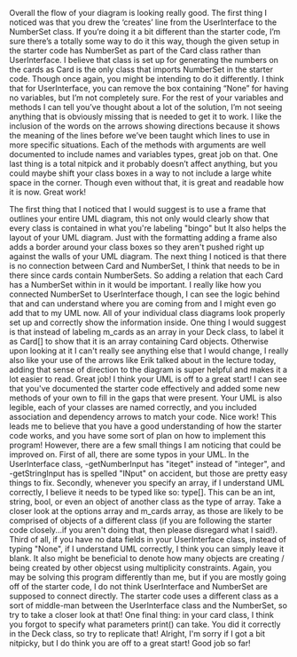 Overall the flow of your diagram is looking really good. The first thing I 
noticed was that you drew the ‘creates’ line from the UserInterface to the 
NumberSet class. If you’re doing it a bit different than the starter code, I’m 
sure there’s a totally some way to do it this way, though the given setup in 
the starter code has NumberSet as part of the Card class rather than 
UserInterface. I believe that class is set up for generating the numbers on the
 cards as Card is the only class that imports NumberSet in the starter code. 
Though once again, you might be intending to do it differently. I think that 
for UserInterface, you can remove the box containing “None” for having no 
variables, but I’m not completely sure. For the rest of your variables and 
methods I can tell you’ve thought about a lot of the solution, I’m not seeing 
anything that is obviously missing that is needed to get it to work. I like the 
inclusion of the words on the arrows showing directions because it shows the 
meaning of the lines before we’ve been taught which lines to use in more 
specific situations. Each of the methods with arguments are well documented to 
include names and variables types, great job on that. One last thing is a total 
nitpick and it probably doesn’t affect anything, but you could maybe shift your 
class boxes in a way to not include a large white space in the corner. Though 
even without that, it is great and readable how it is now. Great work!


The first thing that I noticed that I would suggest is to use a frame that 
outlines your entire UML diagram, this not only would clearly show that every 
class is contained in what you're labeling "bingo" but It also helps the layout 
of your UML diagram. Just with the formatting adding a frame also adds a border 
around your class boxes so they aren't pushed right up against the walls of 
your UML diagram. The next thing I noticed is that there is no connection 
between Card and NumberSet, I think that needs to be in there since cards 
contain NumberSets. So adding a relation that each Card has a NumberSet within 
in it would be important. I really like how you connected NumberSet to 
UserInterface though, I can see the logic behind that and can understand where 
you are coming from and I might even go add that to my UML now. All of your 
individual class diagrams look properly set up and correctly show the 
information inside. One thing I would suggest is that instead of labeling 
m_cards as an array in your Deck class, to label it as Card[] to show that it 
is an array containing Card objects. Otherwise upon looking at it I can't 
really see anything else that I would change, I really also like your use of 
the arrows like Erik talked about in the lecture today, adding that sense of 
direction to the diagram is super helpful and makes it a lot easier to read. 
Great job!
I think your UML is off to a great start! I can see that you've documented 
the starter code effectively and added some new methods of your own to fill 
in the gaps that were present. Your UML is also legible, each of your classes 
are named correctly, and you included association and dependency arrows to 
match your code. Nice work! This leads me to believe that you have a good 
understanding of how the starter code works, and you have some sort of plan 
on how to implement this program! 
However, there are a few small things I am noticing that could be improved on. 
First of all, there are some typos in your UML. In the UserInterface class, 
-getNumberInput has "iteget" instead of "integer", and -getStringInput has 
is spelled "INput" on accident, but those are pretty easy things to fix. 
Secondly, whenever you specify an array, if I understand UML correctly, I 
believe it needs to be typed like so: type[]. This can be an int, string, 
bool, or even an object of another class as the type of array. Take a closer 
look at the options array and m_cards array, as those are likely to be 
comprised of objects of a different class (if you are following the starter 
code closely...if you aren't doing that, then please disregard what I said!). 
Third of all, if you have no data fields in your UserInterface class, instead 
of typing "None", if I understand UML correctly, I think you can simply leave 
it blank.
It also might be beneficial to denote how many objects are creating / being 
created by other objecst using multiplicity constraints.
Again, you may be solving this program differently than me, but if you are 
mostly going off of the starter code, I do not think UserInterface and 
NumberSet are supposed to connect directly. The starter code uses a different 
class as a sort of middle-man between the UserInterface class and the NumberSet, 
so try to take a closer look at that!
One final thing: in your card class, I think you forgot to specify what parameters 
print() can take. You did it correctly in the Deck class, so try to replicate that! 
Alright, I'm sorry if I got a bit nitpicky, but I do think you are off to a great 
start! Good job so far!
